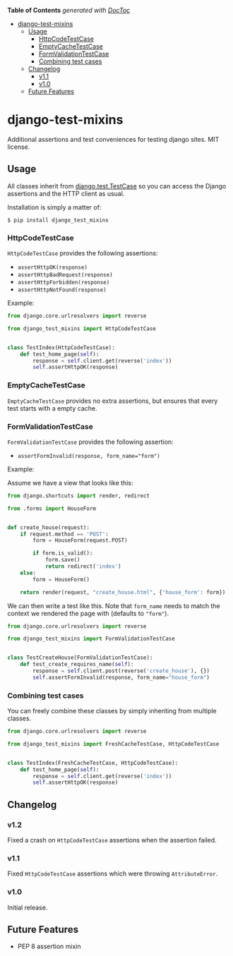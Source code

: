 **Table of Contents**  *generated with [DocToc](http://doctoc.herokuapp.com/)*

- [django-test-mixins](#django-test-mixins)
	- [Usage](#usage)
		- [HttpCodeTestCase](#httpcodetestcase)
		- [EmptyCacheTestCase](#emptycachetestcase)
		- [FormValidationTestCase](#formvalidationtestcase)
		- [Combining test cases](#combining-test-cases)
	- [Changelog](#changelog)
		- [v1.1](#v11)
		- [v1.0](#v10)
	- [Future Features](#future-features)

# django-test-mixins

Additional assertions and test conveniences for testing django
sites. MIT license.

## Usage

All classes inherit from
[django.test.TestCase](https://docs.djangoproject.com/en/dev/topics/testing/overview/#django.test.TestCase)
so you can access the Django assertions and the HTTP client as usual.

Installation is simply a matter of:

    $ pip install django_test_mixins

### HttpCodeTestCase

`HttpCodeTestCase` provides the following assertions:

* `assertHttpOK(response)`
* `assertHttpBadRequest(response)`
* `assertHttpForbidden(response)`
* `assertHttpNotFound(response)`

Example:

```python
from django.core.urlresolvers import reverse

from django_test_mixins import HttpCodeTestCase


class TestIndex(HttpCodeTestCase):
    def test_home_page(self):
        response = self.client.get(reverse('index'))
        self.assertHttpOK(response)
```

### EmptyCacheTestCase

`EmptyCacheTestCase` provides no extra assertions, but ensures that
every test starts with a empty cache.

### FormValidationTestCase

`FormValidationTestCase` provides the following assertion:

* `assertFormInvalid(response, form_name="form")`

Example:

Assume we have a view that looks like this:

```python
from django.shortcuts import render, redirect

from .forms import HouseForm


def create_house(request):
    if request.method == 'POST':
        form = HouseForm(request.POST)

        if form.is_valid():
            form.save()
            return redirect('index')
    else:
        form = HouseForm()

    return render(request, "create_house.html", {'house_form': form})
```

We can then write a test like this. Note that `form_name` needs to
match the context we rendered the page with (defaults to `"form"`).

```python
from django.core.urlresolvers import reverse

from django_test_mixins import FormValidationTestCase


class TestCreateHouse(FormValidationTestCase):
    def test_create_requires_name(self):
        response = self.client.post(reverse('create_house'), {})
        self.assertFormInvalid(response, form_name="house_form")
```

### Combining test cases

You can freely combine these classes by simply inheriting from
multiple classes.

```python
from django.core.urlresolvers import reverse

from django_test_mixins import FreshCacheTestCase, HttpCodeTestCase


class TestIndex(FreshCacheTestCase, HttpCodeTestCase):
    def test_home_page(self):
        response = self.client.get(reverse('index'))
        self.assertHttpOK(response)
```

## Changelog

### v1.2

Fixed a crash on `HttpCodeTestCase` assertions when the assertion
failed.

### v1.1

Fixed `HttpCodeTestCase` assertions which were throwing
`AttributeError`.

### v1.0

Initial release.

## Future Features

* PEP 8 assertion mixin
